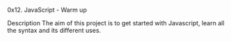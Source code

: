 0x12. JavaScript - Warm up

Description
The aim of this project is to get started with Javascript, learn all the syntax and its different uses.
